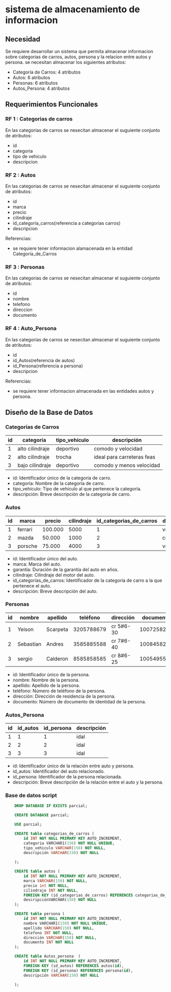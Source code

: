 # sistema de almacenamiento  de informacion 

## Necesidad
Se requiere  desarrollar un sistema que permita almacenar informacion sobre categorias de carros, autos, persona y la relacion entre autos y persona. se necesitan almacenar los siguientes atributos:

- Categoría de Carros: 4 atributos
- Autos: 6 atributos
- Personas: 6 atributos
- Autos_Persona: 4 atributos

## Requerimientos Funcionales
### RF 1 : Categorias de carros
 En las categorias de carros se nesecitan almacenar el suguiente conjunto de atributos:
- id
- categoria
- tipo de vehiculo
- descripcion

### RF 2 : Autos
 En las categorias de carros se nesecitan almacenar el suguiente conjunto de atributos:
- id
- marca
- precio
- cilindraje
- id_categoria_carros(referencia a categorias carros)
- descripcion 

Referencias:
- se requiere tener informacion alamacenada en la entidad Categoría_de_Carros

### RF 3 : Personas
 En las categorias de carros se nesecitan almacenar el suguiente conjunto de atributos:
- id
- nombre
- telefono
- direccion
- documento


### RF 4 : Auto_Persona
 En las categorias de carros se nesecitan almacenar el suguiente conjunto de atributos:
- id
- id_Autos(referencia de autos)
- id_Persona(referencia a persona)
- descripcion

 Referencias:
- se requiere tener informacion almacenada en las entidades autos y persona.

## Diseño de la Base de Datos
### Categorías de Carros

| id | categoría        | tipo_vehículo | descripción               |
|----|------------------|---------------|---------------------------|
| 1  | alto cilindraje  | deportivo     | comodo y velocidad        |
| 2  | alto cilindraje  | trocha        | ideal para carreteras feas|
| 3  | bajo cilindraje  | deportivo     | comodo y menos velocidad  |
 
- id: Identificador único de la categoría de carro.
- categoría: Nombre de la categoría de carro.
- tipo_vehículo: Tipo de vehículo al que pertenece la categoría.
- descripción: Breve descripción de la categoría de carro.

### Autos

| id | marca   | precio   | cilindraje | id_categorias_de_carros | descripción |
|----|---------|----------|------------|-------------------------|-------------|
| 1  | ferrari | 100.000  | 5000       | 1                       | velociad    |
| 2  | mazda   | 50.000   | 1000       | 2                       | comodadida  |
| 3  | porsche |  75.000  | 4000       | 3                       | velocidad   |

- id: Identificador único del auto.
- marca: Marca del auto.
- garantía: Duración de la garantía del auto en años.
- cilindraje: Cilindraje del motor del auto.
- id_categorias_de_carros: Identificador de la categoría de carro a la que pertenece el auto.
- descripción: Breve descripción del auto.


### Personas

| id | nombre   | apellido | teléfono  | dirección      | documento |
|----|----------|----------|-----------|----------------|-----------|
| 1  | Yeison   | Scarpeta | 3205788679| cr 5#6-30      | 1007258220|
| 2  | Sebastian| Andres   | 3585885588| cr 7#6-40      | 1008458221|
| 3  | sergio   | Calderon | 8585858585| cr 8#6-25      | 1005495564|

- id: Identificador único de la persona.
- nombre: Nombre de la persona.
- apellido: Apellido de la persona.
- teléfono: Número de teléfono de la persona.
- dirección: Dirección de residencia de la persona.
- documento: Número de documento de identidad de la persona.

### Autos_Persona

| id | id_autos | id_persona | descripción |
|----|----------|------------|-------------|
| 1  | 1        | 1          | idal        |
| 2  | 2        | 2          | idal        |
| 3  | 3        | 3          | idal        |

- id: Identificador único de la relación entre auto y persona.
- id_autos: Identificador del auto relacionado.
- id_persona: Identificador de la persona relacionada.
- descripción: Breve descripción de la relación entre el auto y la persona.


### Base de datos script

```sql
    DROP DATABASE IF EXISTS parcial;

    CREATE DATABASE parcial;

    USE parcial;

    CREATE table categorias_de_carros (
        id INT NOT NULL PRIMARY KEY AUTO_INCREMENT,
        categoria VARCHAR1(150) NOT NULL UNIQUE,
        tipo_vehiculo VARCHAR(150) NOT NULL,
        descripción VARCHAR(150) NOT NULL
        
    ); 

    CREATE table autos (
        id INT NOT NULL PRIMARY KEY AUTO_INCREMENT,
        marca VARCHAR(150) NOT NULL,
        precio int NOT NULL,
        cilindraje INT NOT NULL,
        FOREIGN KEY (id_categorias_de_carros) REFERENCES categorias_de_carros(id),
        descripciónVARCHAR(150) NOT NULL
    ); 

    CREATE table persona (
        id INT NOT NULL PRIMARY KEY AUTO_INCREMENT,
        nombre VARCHAR1(150) NOT NULL UNIQUE,
        apellido VARCHAR(150) NOT NULL,
        telefono INT NOT NULL,
        dirección VARCHAR(150) NOT NULL,
        documento INT NOT NULL
    ); 

    CREATE table Autos_persona  (
        id INT NOT NULL PRIMARY KEY AUTO_INCREMENT,
        FOREIGN KEY (id_autos) REFERENCES autos(id),
        FOREIGN KEY (id_persona) REFERENCES persona(id),
        descripción VARCHAR(150) NOT NULL
        
    ); 
```


